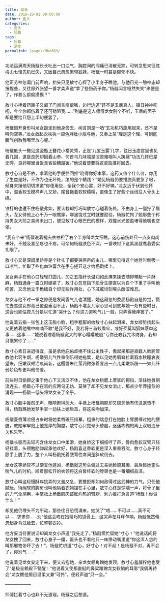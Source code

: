 ```yaml
---
title: 留香
date: 2019-10-02 00:00:00
author: 鱼头
categories: 
  - 鱼头
  - 短篇
tags: 
  - 短篇
  - 清水
permalink: /pages/9ba869/
---
```


功法运满周天杨戬长长吐出一口浊气，胸腔间的闷痛已消散无踪，可转念思来征胜梅山七怪先机已失，又因自己疏忽累带狐妹，杨戬一时甚是郁郁不快。

他正劳神忽闻门前声响，抬头只见敖寸心探了小半身子瞧他，与他目光一触神态却扭捏些，又往廊外张望一番才柔声道“拿了些伤药予你。”杨戬闻言哑然失笑“来便是了，作甚么偷偷摸摸？”

<!-- more -->

敖寸心捧着药匣子又阖了门闻言瘪瘪嘴，边行边道“还不是玉鼎真人，镇日神神叨叨，今个你都伤着了还可劲阻我……”到底是这人师傅龙女别个不听，玉鼎的面子却是要给只怨上半句便罢了。

杨戬侧开身形叫龙女跪坐到他身旁去，闻言则是一哂“玄功机巧施用起来，还不是叫你空等。”龙女敛起衣袂执一碧色胖肚小瓶与他，又奉上茶“理是这个理，可到底腹气创散我哪里放心呢。”

杨戬低头一撇见这瓷瓶上簪花小楷灵秀，正是‘九宝玉露’几字，往日玉虚宫里也见着几回，道是良药却因着山参、何首乌几味端是涩苦难咽叫人踌躇“功法几转已是无碍，良药哪里当饭食省些糟蹋罢。”他说着便要将这瓷瓶推将回去。

敖寸心自是不依，拿着他的手便往回推“晓得你好本事，这药又值个什么价，你用了生益是好，不作为也无坏处，怎的是个糟践？”她见杨戬仍要推脱真要急了眼，倾身来攘他切切求道“你便用些，全我个安心罢，好不好嘛。”龙女近乎伏到他怀中，温香软玉模样声儿又娇，尾音拖着软软糯糯，直像生了好些个丝线往人骨头上绕。

铁打的也遭不住杨戬弗如，要认栽却打巧叫敖寸心碰着伤处，不由身上一僵拧了眉头，龙女待他上心千万一眼瞧穿，哪里饶过立时就要勘验，杨戬忙拘了她那些个矜持男女大防之类尚未出口，便见敖寸心眼巴巴的模样，双瞳水光盈盈堵得他嘴也空张。

“我自个来”杨戬说着褪去衣袖袒了右个半身叫龙女细瞧，这心前伤处只一点皮肉尚未好，不触及甚至疼也不疼，可奈何杨戬肤色不深，一番映衬下这紫黑就瞧着委实扎眼了。

敖寸心又是深闺里娇养是个针扎了都要哭两声的主儿，哪里见得这个她登时倒吸一口凉气，忙取了些化血油膏含在手心搓开这才给杨戬揉上。

龙女素手在他心口轻轻打圆儿，加之五指纤长温润如此拂来揉去随即带起一片酥麻，杨戬通身一震立时绷紧了，敖寸心忽觉指下肌骨生硬直以为自个下重了手叫他吃苦，又念他立于桅樯自个却无些许用处，心下戚戚顷刻喉头酸涩难忍。

龙女与他不过一掌之隙便是发间香气儿也清楚，她这厢忽的委屈杨戬自是惊觉，慌忙去瞧这女郎竟已盈盈垂泪不止，杨戬不堪女儿家心思可到底与她一处有些时日，这会也能估摸几分是以忙道“哭什么？你这力道吹气儿一般，只弄得我痒罢了。”

他说着五指一张包上这玉脂小脸，粗手粗脚的给敖寸心抹起泪来，龙女顺势扬起头又更依着他嘴中喃喃不歇“是我不好，我若将三首蛟看牢，或好歹莫叫狐妹落单这事……这事……”她说着蹭着杨戬宽大的掌心嘤嘤戚戚“亏你还教我咒术防身，我却只拖累你了……”

敖寸心素日进退得宜，虽是承他庇佑却掩不住公主性子，傲起来那是直戳人肺腑管教他七窍生烟，杨戬男儿气性重倒乐得她拖累，是以见她秀眉耷拉着翦水秋瞳哀哀望来，细嫩双颊泪痕尚新，这樱唇朱红莹润微张着显出一点儿柔嫩新粉——如此纤弱娇色却更叫他怜爱。

前些时日偷撷之事于他心下又活泛不休，他在龙女桃腮上摩挲的拇指，渐往她唇侧流连去，杨戬心不在焉的应两句无妨、莫哭了却不见龙女消止，那点少年莽撞忽的涌现——杨戬一低头将龙女亲了全乎。

敖寸心脑中轰然无声，眼睛瞪得恁大，手抵上杨戬胸膛却又顾念他有伤进退皆不得，杨戬瞧她发梦手掌一动扶上她后首，将这亲吻加深。

杨戬菱唇薄凉侵占来时将她柔唇碾压描摹，粗重的喘息打在她脸上臂膀缠过她的腰肢，教她牢牢贴上他宽厚的胸膛，敖寸心只觉晕头昏脑，迷迷糊糊的阖上双眼连牙关也失守。

杨戬长驱而去轻巧含住龙女口中柔滑，她身娇这下细细哼了声，骨肉愈软双臂只轻轻挂着，头颈勉励仰起承他欢好，杨戬喜这香软更是深入重重吞吮，敖寸心身子轻颤手上脱了力，整个人叫杨戬托着腰背往席间歪斜软倒去。

龙女这等娇软不过便宜他逞凶，杨戬就这势头偏过去亲她脸颊耳廓，最后趁她歪头喘气儿的时机，顺着那松开的衣领将这白皙纤软的脖颈也是一番细细品泽。

敖寸心叫这轻慢酥痒挑弄的又羞又急，要推拒却如何敌得过这武神的力气，只任他腻玩，待绵软的胸房也叫他隔着衣物捏在手心里，敖寸心终是惊喘一声，将骨子里的力气全施用，手掌抵上杨戬肌肉鼓胀灼热的臂膀，勉力推打急言道“杨戬！你做什么！”

却见他仍埋头不为所动，那些往日恐慌涌来，她哭了“唔……不可以……真不可以……求求你……别”他这会吻在她精巧的锁骨上，这哭声在耳畔乍响，杨戬恍然倏忽起身背过脸去，忙整顿衣衫。

他方妥当待要说话却闻龙女小声道“我先走了。”杨戬慌忙留她“寸心！”他说话间将龙女拽了回来，敖寸心身子一僵，垂头也不看他只一味挣动嘴里道“你这浑人怎的叫那邪物带坏了去！”，杨戬忙哄道“寸心，好寸心！对不起！是杨戬不对，再不会了，你别气……”

他说着见龙女安定下来，便又去抱她，亲龙女额角蹭她发顶，敖寸心羞赧拧他也受了“是极全赖殿下警醒！”他说着又使那直挺的鼻梁蹭蹭龙女软躺的耳廓“我俩再待会”龙女瞧他眉目温柔又兼“可怜”，便轻声道“只一会。”

——————

师傅拦着寸心也非不无道理，杨戬之后想道。

